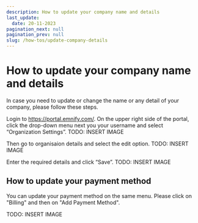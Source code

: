 ```yaml
---
description: How to update your company name and details
last_update: 
  date: 20-11-2023
pagination_next: null
pagination_prev: null
slug: /how-tos/update-company-details
---
```


# How to update your company name and details

In case you need to update or change the name or any detail of your company, please follow these steps.

Login to https://portal.emnify.com/.
On the upper right side of the portal, click the drop-down menu next you your username and select “Organization Settings”.
TODO: INSERT IMAGE

Then go to organisaion details and select the edit option.
TODO: INSERT IMAGE

Enter the required details and click “Save”.
TODO: INSERT IMAGE

## How to update your payment method
You can update your payment method on the same menu.
Please click on "Billing" and then on "Add Payment Method".

TODO: INSERT IMAGE
